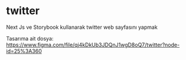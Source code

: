 # twitter
Next Js ve Storybook kullanarak twitter web sayfasını yapmak

Tasarıma ait dosya: https://www.figma.com/file/qj4kDkUb3JDQnJ1wgD8oQ7/twitter?node-id=25%3A360
